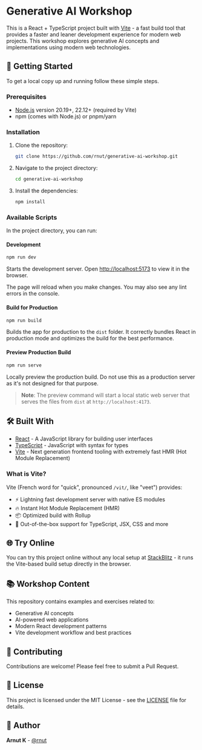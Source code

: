 # Generative AI Workshop

This is a React + TypeScript project built with [Vite](https://vite.dev/) - a fast build tool that provides a faster and leaner development experience for modern web projects. This workshop explores generative AI concepts and implementations using modern web technologies.

## 🚀 Getting Started

To get a local copy up and running follow these simple steps.

### Prerequisites

- [Node.js](https://nodejs.org/en/) version 20.19+, 22.12+ (required by Vite)
- npm (comes with Node.js) or pnpm/yarn

### Installation

1. Clone the repository:
   ```bash
   git clone https://github.com/rnut/generative-ai-workshop.git
   ```
2. Navigate to the project directory:
   ```bash
   cd generative-ai-workshop
   ```
3. Install the dependencies:
   ```bash
   npm install
   ```

### Available Scripts

In the project directory, you can run:

#### Development
```bash
npm run dev
```
Starts the development server. Open [http://localhost:5173](http://localhost:5173) to view it in the browser.

The page will reload when you make changes. You may also see any lint errors in the console.

#### Build for Production
```bash
npm run build
```
Builds the app for production to the `dist` folder. It correctly bundles React in production mode and optimizes the build for the best performance.

#### Preview Production Build
```bash
npm run serve
```
Locally preview the production build. Do not use this as a production server as it's not designed for that purpose.

> **Note**: The preview command will start a local static web server that serves the files from `dist` at `http://localhost:4173`.

## 🛠️ Built With

- [React](https://reactjs.org/) - A JavaScript library for building user interfaces
- [TypeScript](https://www.typescriptlang.org/) - JavaScript with syntax for types
- [Vite](https://vite.dev/) - Next generation frontend tooling with extremely fast HMR (Hot Module Replacement)

### What is Vite?

Vite (French word for "quick", pronounced `/vit/`, like "veet") provides:
- ⚡️ Lightning fast development server with native ES modules
- 🔥 Instant Hot Module Replacement (HMR)
- 📦 Optimized build with Rollup
- 🎯 Out-of-the-box support for TypeScript, JSX, CSS and more

## 🌐 Try Online

You can try this project online without any local setup at [StackBlitz](https://vite.new/react-ts) - it runs the Vite-based build setup directly in the browser.

## 📚 Workshop Content

This repository contains examples and exercises related to:
- Generative AI concepts
- AI-powered web applications  
- Modern React development patterns
- Vite development workflow and best practices

## 🤝 Contributing

Contributions are welcome! Please feel free to submit a Pull Request.

## 📄 License

This project is licensed under the MIT License - see the [LICENSE](LICENSE) file for details.

## 👤 Author

**Arnut K** - [@rnut](https://github.com/rnut)